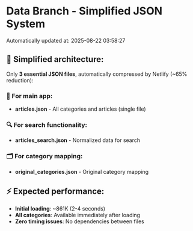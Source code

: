 # Data Branch - Simplified JSON System
Automatically updated at: 2025-08-22 03:58:27

## 🎯 Simplified architecture:
Only **3 essential JSON files**, automatically compressed by Netlify (~65% reduction):

### 📱 For main app:
- **articles.json** - All categories and articles (single file)

### 🔍 For search functionality:
- **articles_search.json** - Normalized data for search

### 🗂️ For category mapping:
- **original_categories.json** - Original category mapping

## ⚡ Expected performance:
- **Initial loading**: ~861K (2-4 seconds)
- **All categories**: Available immediately after loading
- **Zero timing issues**: No dependencies between files
